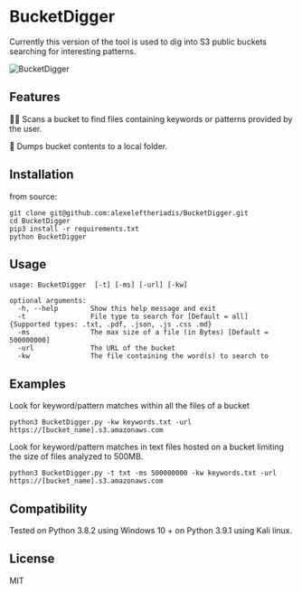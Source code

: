 # BucketDigger

Currently this version of the tool is used to dig into S3 public buckets searching for interesting patterns.

![BucketDigger](https://user-images.githubusercontent.com/24937516/130268642-b857b4d8-6e09-472b-bf3e-c2e045a56cc5.png)


Features
---
🕵️‍♀️ Scans a bucket to find files containing keywords or patterns provided by the user.

💾 Dumps bucket contents to a local folder.


Installation
---

from source:
```
git clone git@github.com:alexeleftheriadis/BucketDigger.git
cd BucketDigger
pip3 install -r requirements.txt
python BucketDigger
```

Usage
---
```
usage: BucketDigger  [-t] [-ms] [-url] [-kw]

optional arguments:
  -h, --help        Show this help message and exit
  -t                File type to search for [Default = all]  {Supported types: .txt, .pdf, .json, .js .css .md}
  -ms               The max size of a file (in Bytes) [Default = 500000000]
  -url              The URL of the bucket
  -kw               The file containing the word(s) to search to
```

Examples
---
Look for keyword/pattern matches within all the files of a bucket 
```
python3 BucketDigger.py -kw keywords.txt -url https://[bucket_name].s3.amazonaws.com
```

Look for keyword/pattern matches in text files hosted on a bucket limiting the size of files analyzed to 500MB. 
```
python3 BucketDigger.py -t txt -ms 500000000 -kw keywords.txt -url https://[bucket_name].s3.amazonaws.com
```

Compatibility
---
Tested on Python 3.8.2 using Windows 10 + on Python 3.9.1 using Kali linux.

License
---
MIT
